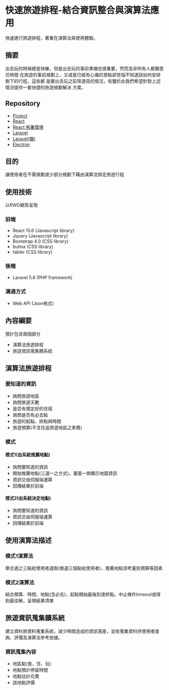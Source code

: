 # 快速旅遊排程-結合資訊整合與演算法應用
快速進行旅遊排程，著重在演算法與使用體驗。

## 摘要
出去玩的時候總是快樂，但是出去玩的事前準備也很重要，然而並非所有人都願意花時間
在旅遊的事前規劃上，又或是已經有心儀的景點卻苦惱不知道該如何安排剩下的行程，這些都
是要出去玩之前常遇見的情況，有鑒於此我們希望針對上述情況提供一套快捷的旅遊規劃解決 方案。

## Repository
- [Project](https://gitlab.com/p208p2002/quick-travel-schedule)
- [React](https://gitlab.com/p208p2002/quick-travel-schedule-react)
- [React 佈署環境](https://gitlab.com/p208p2002/quick-travel-schedule-react-server)
- [Laravel](https://gitlab.com/johnny1995johnny1995/quick-travel-schedule-laravel)
- [Laravel(備)](https://gitlab.com/p208p2002/quick-travel-schedule-laravel)
- [Electron](https://gitlab.com/p208p2002/quick-travel-electron)

## 目的
讓使用者在不需規劃或少部分規劃下藉由演算法排定旅遊行程

## 使用技術
以RWD網頁呈現
### 前端
- React 15.6 (Javascript library)
- Jquery (Javascript library)
- Bootstrap 4.0 (CSS library)
- bulma (CSS library)
- tabler (CSS library)

### 後端
- Laravel 5.6 (PHP framework)

### 溝通方式
- Web API (Json格式)

## 內容綱要
預計包含兩個部分
- 演算法旅遊排程
- 旅遊資訊蒐集饋系統

## 演算法旅遊排程
### 要知道的資訊
- 詢問旅遊地區
- 詢問旅遊天數
- 是否有預定好的住宿
- 詢問是否有必去點
- 旅遊的起點、終點與時間
- 旅遊預算(不含往返旅遊地區之車費)

### 模式
#### 模式1(由系統推薦地點)
- 詢問要知道的資訊
- 開始推薦地點(三選一之方式)，畫面一側顯示地圖資訊
- 資訊交由伺服端運算
- 回傳結果於前端

#### 模式2(由系統決定地點)
- 詢問要知道的資訊
- 資訊交由伺服端運算
- 回傳結果於前端

## 使用演算法描述
### 模式1演算法
舉合適之三點給使用者選取(推選三個點給使用者)，推薦地點須考量到預算等因素

### 模式2演算法
結合預算、時間、地點(含必去)，起點開始最後到達終點。中止條件timeout或得到最佳解，呈現結果清單

## 旅遊資訊蒐集饋系統
建立資料旅資料蒐集系統，減少時間造成的資訊落差，並依蒐集資料供使用者查詢、評價及演算法參考依據。

### 資訊蒐集內容
- 地區點(食、住、玩)
- 地點預計停留時間
- 地點估計花費
- 該地點評價
